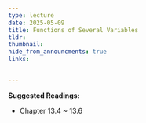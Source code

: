 ```yaml
---
type: lecture
date: 2025-05-09
title: Functions of Several Variables
tldr: 
thumbnail: 
hide_from_announcments: true
links: 

      
---
```

**Suggested Readings:**
- Chapter 13.4 ~ 13.6

